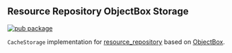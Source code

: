 ## Resource Repository ObjectBox Storage
[![pub package](https://img.shields.io/pub/v/resource_repository_objectbox.svg)](https://pub.dev/packages/resource_repository_objectbox)

`CacheStorage` implementation for [resource_repository](https://pub.dev/packages/resource_repository) based on [ObjectBox](https://pub.dev/packages/objectbox).